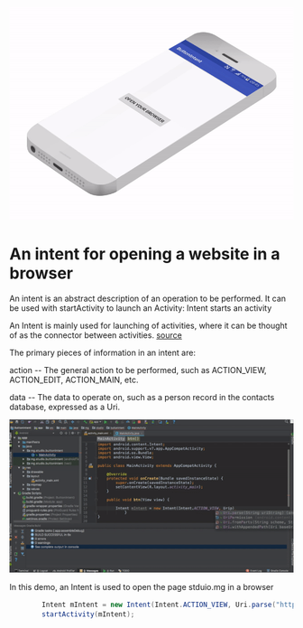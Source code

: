 ![intent is used for opening a website in a browser](display/intent.gif)
# An intent for opening a website in a browser

An intent is an abstract description of an operation to be performed. 
It can be used with startActivity to launch an Activity: Intent starts an activity

An Intent is mainly used for launching of activities, where it can be thought of as 
the connector between activities. [source](https://developer.android.com/reference/android/content/Intent.html)

The primary pieces of information in an intent are:

action -- The general action to be performed, such as ACTION_VIEW, ACTION_EDIT, ACTION_MAIN, etc.

data -- The data to operate on, such as a person record in the contacts database, expressed as a Uri.

![Part 1](display/file1.gif)


In this demo, an Intent is used to open the page stduio.mg in a browser

```java
        Intent mIntent = new Intent(Intent.ACTION_VIEW, Uri.parse("https:studio.mg"));
        startActivity(mIntent);
```
